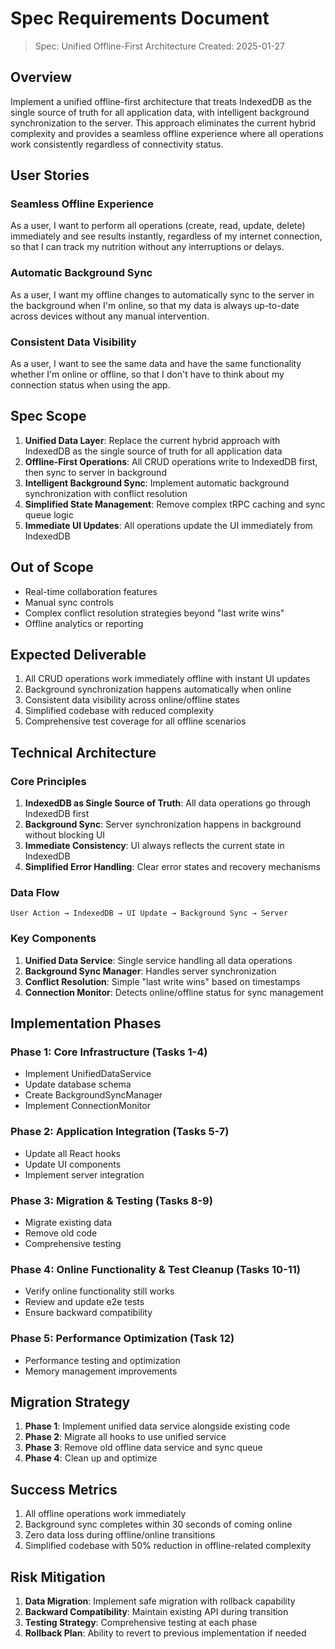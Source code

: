 # Spec Requirements Document

> Spec: Unified Offline-First Architecture
> Created: 2025-01-27

## Overview

Implement a unified offline-first architecture that treats IndexedDB as the single source of truth for all application data, with intelligent background synchronization to the server. This approach eliminates the current hybrid complexity and provides a seamless offline experience where all operations work consistently regardless of connectivity status.

## User Stories

### Seamless Offline Experience

As a user, I want to perform all operations (create, read, update, delete) immediately and see results instantly, regardless of my internet connection, so that I can track my nutrition without any interruptions or delays.

### Automatic Background Sync

As a user, I want my offline changes to automatically sync to the server in the background when I'm online, so that my data is always up-to-date across devices without any manual intervention.

### Consistent Data Visibility

As a user, I want to see the same data and have the same functionality whether I'm online or offline, so that I don't have to think about my connection status when using the app.

## Spec Scope

1. **Unified Data Layer**: Replace the current hybrid approach with IndexedDB as the single source of truth for all application data
2. **Offline-First Operations**: All CRUD operations write to IndexedDB first, then sync to server in background
3. **Intelligent Background Sync**: Implement automatic background synchronization with conflict resolution
4. **Simplified State Management**: Remove complex tRPC caching and sync queue logic
5. **Immediate UI Updates**: All operations update the UI immediately from IndexedDB

## Out of Scope

- Real-time collaboration features
- Manual sync controls
- Complex conflict resolution strategies beyond "last write wins"
- Offline analytics or reporting

## Expected Deliverable

1. All CRUD operations work immediately offline with instant UI updates
2. Background synchronization happens automatically when online
3. Consistent data visibility across online/offline states
4. Simplified codebase with reduced complexity
5. Comprehensive test coverage for all offline scenarios

## Technical Architecture

### Core Principles

1. **IndexedDB as Single Source of Truth**: All data operations go through IndexedDB first
2. **Background Sync**: Server synchronization happens in background without blocking UI
3. **Immediate Consistency**: UI always reflects the current state in IndexedDB
4. **Simplified Error Handling**: Clear error states and recovery mechanisms

### Data Flow

```
User Action → IndexedDB → UI Update → Background Sync → Server
```

### Key Components

1. **Unified Data Service**: Single service handling all data operations
2. **Background Sync Manager**: Handles server synchronization
3. **Conflict Resolution**: Simple "last write wins" based on timestamps
4. **Connection Monitor**: Detects online/offline status for sync management

## Implementation Phases

### Phase 1: Core Infrastructure (Tasks 1-4)

- Implement UnifiedDataService
- Update database schema
- Create BackgroundSyncManager
- Implement ConnectionMonitor

### Phase 2: Application Integration (Tasks 5-7)

- Update all React hooks
- Update UI components
- Implement server integration

### Phase 3: Migration & Testing (Tasks 8-9)

- Migrate existing data
- Remove old code
- Comprehensive testing

### Phase 4: Online Functionality & Test Cleanup (Tasks 10-11)

- Verify online functionality still works
- Review and update e2e tests
- Ensure backward compatibility

### Phase 5: Performance Optimization (Task 12)

- Performance testing and optimization
- Memory management improvements

## Migration Strategy

1. **Phase 1**: Implement unified data service alongside existing code
2. **Phase 2**: Migrate all hooks to use unified service
3. **Phase 3**: Remove old offline data service and sync queue
4. **Phase 4**: Clean up and optimize

## Success Metrics

1. All offline operations work immediately
2. Background sync completes within 30 seconds of coming online
3. Zero data loss during offline/online transitions
4. Simplified codebase with 50% reduction in offline-related complexity

## Risk Mitigation

1. **Data Migration**: Implement safe migration with rollback capability
2. **Backward Compatibility**: Maintain existing API during transition
3. **Testing Strategy**: Comprehensive testing at each phase
4. **Rollback Plan**: Ability to revert to previous implementation if needed
